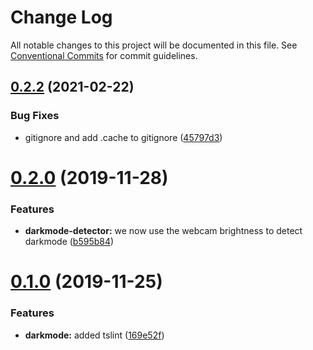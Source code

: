 # Change Log

All notable changes to this project will be documented in this file.
See [Conventional Commits](https://conventionalcommits.org) for commit guidelines.

## [0.2.2](https://github.com/Novicell/frontend-packages/compare/@novicell/darkmode-detector@0.2.1...@novicell/darkmode-detector@0.2.2) (2021-02-22)


### Bug Fixes

* gitignore and add .cache to gitignore ([45797d3](https://github.com/Novicell/frontend-packages/commit/45797d39dc4125bb0ae3665a575fc8400b55ff55))






# [0.2.0](https://github.com/Novicell/frontend-packages/compare/@novicell/darkmode-detector@0.1.0...@novicell/darkmode-detector@0.2.0) (2019-11-28)


### Features

* **darkmode-detector:** we now use the webcam brightness to detect darkmode ([b595b84](https://github.com/Novicell/frontend-packages/commit/b595b84cc3eb238fe748d51398fc155c0941b40f))






# [0.1.0](https://github.com/Novicell/frontend-packages/compare/@novicell/darkmode-detector@0.0.9...@novicell/darkmode-detector@0.1.0) (2019-11-25)


### Features

* **darkmode:** added tslint ([169e52f](https://github.com/Novicell/frontend-packages/commit/169e52f699fa3de8a36be86f9b1484c2f064ae31))
